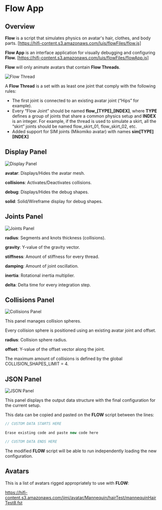 # Flow App

## Overview
**Flow** is a script that simulates physics on avatar's hair, clothes, and body parts. [https://hifi-content.s3.amazonaws.com/luis/flowFiles/flow.js]

**Flow App** is an interface application for visually debugging and configuring **Flow.** [https://hifi-content.s3.amazonaws.com/luis/flowFiles/flowApp.js]

**Flow** will only animate avatars that contain **Flow Threads**.

![Flow Thread](https://hifi-content.s3.amazonaws.com/luis/flowFiles/reference/flow.png)

A **Flow Thread** is a set with as least one joint that comply with the following rules:

* The first joint is connected to an existing avatar joint (“Hips” for example).
* Every “Flow Joint” should be named **flow_[TYPE]_[INDEX]**, where **TYPE** defines a group of joints that share a common physics setup and **INDEX** is an integer. For example, if the thread is used to simulate a skirt, all the “skirt” joints should be named flow_skirt_01, flow_skirt_02, etc.
* Added support for SIM joints (Mikomiko avatar) with names **sim[TYPE][INDEX]**

## Display Panel

![Display Panel](https://hifi-content.s3.amazonaws.com/luis/flowFiles/reference/display.png)

**avatar**: Displays/Hides the avatar mesh.

**collisions**: Activates/Deactivates collisions.

**debug**: Displays/Hides the debug shapes.

**solid**: Solid/Wireframe display for debug shapes.

## Joints Panel

![Joints Panel](https://hifi-content.s3.amazonaws.com/luis/flowFiles/reference/joints.png)

**radius**: Segments and knots thickness (collisions).

**gravity**: Y-value of the gravity vector.

**stiffness**: Amount of stiffness for every thread.

**damping**: Amount of joint oscillation.

**inertia**: Rotational inertia multiplier.

**delta**: Delta time for every integration step.

## Collisions Panel

![Collisions Panel](https://hifi-content.s3.amazonaws.com/luis/flowFiles/reference/collisions.png)

This panel manages collision spheres.

Every collision sphere is positioned using an existing avatar joint and offset.

**radius**: Collision sphere radius.

**offset**: Y-value of the offset vector along the joint.

The maximum amount of collisions is defined by the global COLLISION_SHAPES_LIMIT = 4.

## JSON Panel

![JSON Panel](https://hifi-content.s3.amazonaws.com/luis/flowFiles/reference/json.png)

This panel displays the output data structure with the final configuration for the current setup. 

This data can be copied and pasted on the **FLOW** script between the lines:
```javascript
// CUSTOM DATA STARTS HERE
 
Erase existing code and paste new code here

// CUSTOM DATA ENDS HERE
```
The modified **FLOW** script will be able to run independently loading the new configuration.

## Avatars

This is a list of avatars rigged appropriately to use with **FLOW**:

https://hifi-content.s3.amazonaws.com/jimi/avatar/Mannequin/hairTest/mannequinHairTest8.fst


